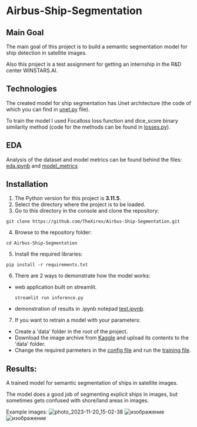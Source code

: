# Airbus-Ship-Segmentation
## Main Goal
The main goal of this project is to build a semantic segmentation model for ship detection in satellite images.

Also this project is a test assignment for getting an internship in the R&D center WINSTARS.AI.
## Technologies
The created model for ship segmentation has Unet architecture (the code of which you can find in [unet.py](utils/losses.py) file).

To train the model I used Focalloss loss function and dice_score binary similarity method (code for the methods can be found in [losses.py](utils/losses.py)).

## EDA
Analysis of the dataset and model metrics can be found behind the files: [eda.ipynb](eda.ipynb) and [model_metrics](model_metrics)
## Installation
1. The Python version for this project is **3.11.5**.
2. Select the directory where the project is to be loaded.
3. Go to this directory in the console and clone the repository:
```
git clone https://github.com/TheXirex/Airbus-Ship-Segmentation.git
```
4. Browse to the repository folder:
```
cd Airbus-Ship-Segmentation
```
5. Install the required libraries:
```
pip install -r requirements.txt
```
6. There are 2 ways to demonstrate how the model works:
  - web application built on streamlit.
    ```
    streamlit run inference.py
    ```
  - demonstration of results in .ipynb notepad [test.ipynb](test.ipynb).
7. If you want to retrain a model with your parameters:
  - Create a 'data' folder in the root of the project.
  - Download the image archive from [Kaggle](https://www.kaggle.com/competitions/airbus-ship-detection/data) and upload its contents to the 'data' folder.
  - Change the required parmeters in the [config file](config.py) and run the [training file](train.py).
## Results:
A trained model for semantic segmentation of ships in satellite images.

The model does a good job of segmenting explicit ships in images, but sometimes gets confused with shore/land areas in images.

Example images:
![photo_2023-11-20_15-02-38](https://github.com/TheXirex/Airbus-Ship-Segmentation/assets/104722568/8f80bd2a-c5bf-4c6a-a760-e30ad4587c6a)
![изображение](https://github.com/TheXirex/Airbus-Ship-Segmentation/assets/104722568/f119072a-8d0b-444f-9560-610d3bdcb217)
![изображение](https://github.com/TheXirex/Airbus-Ship-Segmentation/assets/104722568/a15e4377-9d11-4671-92a3-58de5dddd929)


